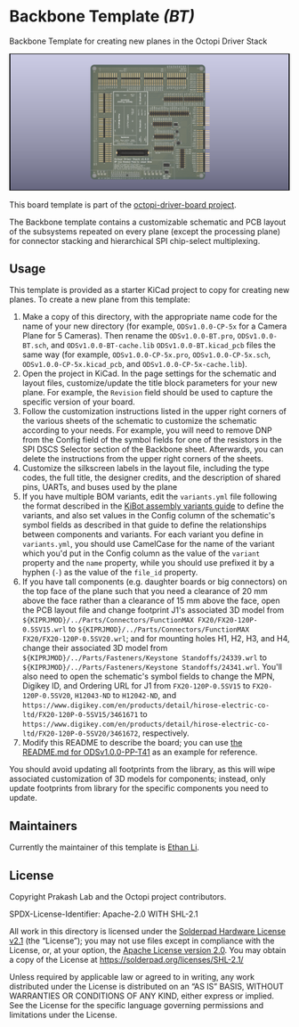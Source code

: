 # Backbone Template _(BT)_

Backbone Template for creating new planes in the Octopi Driver Stack

![Preview render of top face of the plane](Preview%20Renders/Top.png)

This board template is part of the [octopi-driver-board project](https://github.com/prakashlab/octopi-driver-board).

The Backbone template contains a customizable schematic and PCB layout of the subsystems repeated on every plane (except the processing plane) for connector stacking and hierarchical SPI chip-select multiplexing.

## Usage

This template is provided as a starter KiCad project to copy for creating new planes.  To create a new plane from this template:

1. Make a copy of this directory, with the appropriate name code for the name of your new directory (for example, `ODSv1.0.0-CP-5x` for a Camera Plane for 5 Cameras). Then rename the `ODSv1.0.0-BT.pro`, `ODSv1.0.0-BT.sch`, and `ODSv1.0.0-BT-cache.lib` `ODSv1.0.0-BT.kicad_pcb` files the same way (for example, `ODSv1.0.0-CP-5x.pro`, `ODSv1.0.0-CP-5x.sch`, `ODSv1.0.0-CP-5x.kicad_pcb`, and `ODSv1.0.0-CP-5x-cache.lib`).
2. Open the project in KiCad. In the page settings for the schematic and layout files, customize/update the title block parameters for your new plane. For example, the `Revision` field should be used to capture the specific version of your board.
3. Follow the customization instructions listed in the upper right corners of the various sheets of the schematic to customize the schematic according to your needs. For example, you will need to remove DNP from the Config field of the symbol fields for one of the resistors in the SPI DSCS Selector section of the Backbone sheet. Afterwards, you can delete the instructions from the upper right corners of the sheets.
4. Customize the silkscreen labels in the layout file, including the type codes, the full title, the designer credits, and the description of shared pins, UARTs, and buses used by the plane
5. If you have multiple BOM variants, edit the `variants.yml` file following the format described in the [KiBot assembly variants guide](https://inti-cmnb.github.io/kibot_variants_arduprog/) to define the variants, and also set values in the Config column of the schematic's symbol fields as described in that guide to define the relationships between components and variants. For each variant you define in `variants.yml`, you should use CamelCase for the name of the variant which you'd put in the Config column as the value of the `variant` property and the `name` property, while you should use prefixed it by a hyphen (`-`) as the value of the `file_id` property.
6. If you have tall components (e.g. daughter boards or big connectors) on the top face of the plane such that you need a clearance of 20 mm above the face rather than a clearance of 15 mm above the face, open the PCB layout file and change footprint J1's associated 3D model from `${KIPRJMOD}/../Parts/Connectors/FunctionMAX FX20/FX20-120P-0.5SV15.wrl` to `${KIPRJMOD}/../Parts/Connectors/FunctionMAX FX20/FX20-120P-0.5SV20.wrl`; and for mounting holes H1, H2, H3, and H4, change their associated 3D model from `${KIPRJMOD}/../Parts/Fasteners/Keystone Standoffs/24339.wrl` to `${KIPRJMOD}/../Parts/Fasteners/Keystone Standoffs/24341.wrl`. You'll also need to open the schematic's symbol fields to change the MPN, Digikey ID, and Ordering URL for J1 from `FX20-120P-0.5SV15` to `FX20-120P-0.5SV20`, `H12043-ND` to `H12042-ND`, and `https://www.digikey.com/en/products/detail/hirose-electric-co-ltd/FX20-120P-0-5SV15/3461671` to `https://www.digikey.com/en/products/detail/hirose-electric-co-ltd/FX20-120P-0-5SV20/3461672`, respectively.
7. Modify this README to describe the board; you can use [the README.md for ODSv1.0.0-PP-T41](/ODSv1.0.0-PP-T41/README.md) as an example for reference.

You should avoid updating all footprints from the library, as this will wipe associated customization of 3D models for components; instead, only update footprints from library for the specific components you need to update.

## Maintainers

Currently the maintainer of this template is [Ethan Li](https://github.com/ethanjli).

## License

Copyright Prakash Lab and the Octopi project contributors.

SPDX-License-Identifier: Apache-2.0 WITH SHL-2.1

All work in this directory is licensed under the [Solderpad Hardware License v2.1](/LICENSE) (the “License”); you may not use files except in compliance with the License, or, at your option, the [Apache License version 2.0](/LICENSE.Apache). You may obtain a copy of the License at https://solderpad.org/licenses/SHL-2.1/

Unless required by applicable law or agreed to in writing, any work distributed under the License is distributed on an “AS IS” BASIS, WITHOUT WARRANTIES OR CONDITIONS OF ANY KIND, either express or implied. See the License for the specific language governing permissions and limitations under the License.
